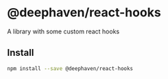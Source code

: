 # @deephaven/react-hooks

A library with some custom react hooks

## Install

```bash
npm install --save @deephaven/react-hooks
```